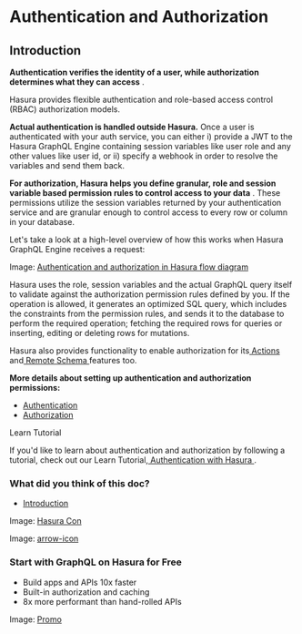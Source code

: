 # Authentication and Authorization

## Introduction​

 **Authentication  verifies the identity of a user, while  authorization  determines what they can access** .

Hasura provides flexible authentication and role-based access control (RBAC) authorization models.

 **Actual authentication is handled outside Hasura.** Once a user is authenticated with your auth service, you can either
i) provide a JWT to the Hasura GraphQL Engine containing session variables like user role and any other values like
user id, or ii) specify a webhook in order to resolve the variables and send them back.

 **For authorization, Hasura helps you define granular, role and session variable based permission rules to control
access to your data** . These permissions utilize the session variables returned by your authentication service and are
granular enough to control access to every row or column in your database.

Let's take a look at a high-level overview of how this works when Hasura GraphQL Engine receives a request:

Image: [ Authentication and authorization in Hasura flow diagram ](https://hasura.io/docs/assets/images/auth-high-level-overview-diagram-5ac4fad9860da7b4f9732bd5e5eb7f93.png)

Hasura uses the role, session variables and the actual GraphQL query itself to validate against the authorization
permission rules defined by you. If the operation is allowed, it generates an optimized SQL query, which includes
the constraints from the permission rules, and sends it to the database to perform the required operation; fetching
the required rows for queries or inserting, editing or deleting rows for mutations.

Hasura also provides functionality to enable authorization for its[ Actions ](https://hasura.io/docs/latest/actions/action-permissions/)and[ Remote Schema ](https://hasura.io/docs/latest/remote-schemas/auth/index/)features too.

 **More details about setting up authentication and authorization permissions:** 

- [ Authentication ](https://hasura.io/docs/latest/auth/authentication/index/)
- [ Authorization ](https://hasura.io/docs/latest/auth/authorization/index/)


Learn Tutorial

If you'd like to learn about authentication and authorization by following a tutorial, check out our Learn Tutorial,[ Authentication with Hasura ](https://hasura.io/learn/graphql/hasura-auth-slack/introduction/).

### What did you think of this doc?

- [ Introduction ](https://hasura.io/docs/latest/auth/how-it-works/#introduction)


Image: [ Hasura Con ](https://res.cloudinary.com/dh8fp23nd/image/upload/v1686154570/hasura-con-2023/has-con-light-date_r2a2ud.png)

Image: [ arrow-icon ](https://res.cloudinary.com/dh8fp23nd/image/upload/v1683723549/main-web/chevron-right_ldbi7d.png)

### Start with GraphQL on Hasura for Free

- Build apps and APIs 10x faster
- Built-in authorization and caching
- 8x more performant than hand-rolled APIs


Image: [ Promo ](https://hasura.io/docs/assets/images/hasura-free-ff60e409244e0ea12b5a3045d1a9096b.png)
